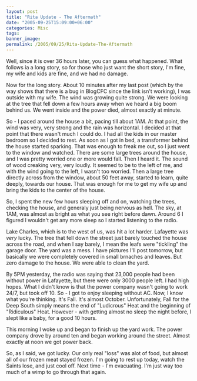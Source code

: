 ```yaml
---
layout: post
title: "Rita Update - The Aftermath"
date: "2005-09-25T15:09:00+06:00"
categories: Misc 
tags: 
banner_image: 
permalink: /2005/09/25/Rita-Update-The-Aftermath
---
```


Well, since it is over 36 hours later, you can guess what happened. What follows ia a long story, so for those who just want the short story, I'm fine, my wife and kids are fine, and we had no damage. 

Now for the long story. About 10 minutes after my last post (which by the way shows that there is a bug in BlogCFC since the link isn't working), I was outside with my wife. The wind was growing quite strong. We were looking at the tree that fell down  a few hours away when we heard a big boom behind us. We went inside and the power died, almost exactly at minute.

So - I paced around the house a bit, pacing till about 1AM. At that point, the wind was very, very strong and the rain was horizontal. I decided at that point that there wasn't much I could do. I had all the kids in our master bedroom so I decided to rest. As soon as I got in bed, a transformer behind the house started sparking. That was enough to freak me out, so I just went to the window and watched. There are some large trees around the house, and I was pretty worried one or more would fall. Then I heard it. The sound of wood creaking very, very loudly. It seemed to be to the left of me, and with the wind going to the left, I wasn't too worried. Then a large tree directly across from the window, about 50 feet away, started to learn, quite deeply, towards our house. That was enough for me to get my wife up and bring the kids to the center of the house.

So, I spent the new few hours sleeping off and on, watching the trees, checking the house, and generaly just being nervous as hell. The sky, at 1AM, was almost as bright as what you see right before dawn. Around 6 I figured I wouldn't get any more sleep so I started listening to the radio. 

Lake Charles, which is to the west of us, was hit a lot harder. Lafayette was <i>very</i> lucky. The tree that fell down the street just barely touched the house across the road, and when I say barely, I mean the leafs were "tickling" the garage door. The yard was a mess. I have pictures I'll post tomorrow, but basically we were completely covered in small brnaches and leaves. But zero damage to the house. We were able to clean the yard. 

By 5PM yesterday, the radio was saying that 23,000 people had been without power in Lafayette, but there were only 3000 people left. I had high hopes. What I didn't know is that the  power company wasn't going to work 24/7, but took off 10. So - I got to enjoy sleeping without AC. Now, I know what you're thinking. It's Fall. It's almost October. Unfortunately, Fall for the Deep South simply means the end of "Ludicrous" Heat and the beginning of "Ridiculous" Heat. However - with getting almost no sleep the night before, I slept like a baby, for a good 10 hours.

This morning I woke up and began to finish up the yard work. The power company drove by around ten and began working around the street. Almost exactly at noon we got power back.

So, as I said, we got lucky. Our only real "loss" was alot of food, but almost all of our frozen meat stayed frozen. I'm going to rest up today, watch the Saints lose, and just cool off. Next time - I'm evacuating. I'm just way too much of a wimp to go through that again.